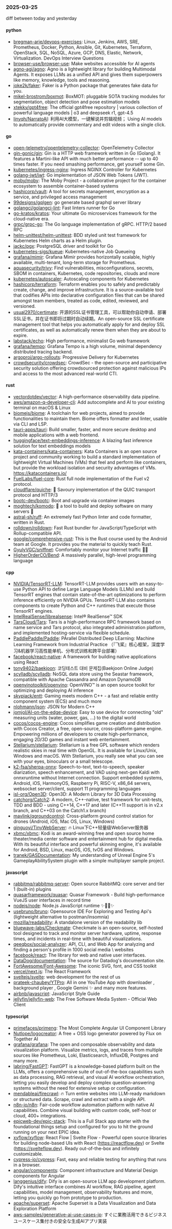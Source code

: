 ### 2025-03-25
diff between today and yesterday

#### python
* [bregman-arie/devops-exercises](https://github.com/bregman-arie/devops-exercises): Linux, Jenkins, AWS, SRE, Prometheus, Docker, Python, Ansible, Git, Kubernetes, Terraform, OpenStack, SQL, NoSQL, Azure, GCP, DNS, Elastic, Network, Virtualization. DevOps Interview Questions
* [browser-use/browser-use](https://github.com/browser-use/browser-use): Make websites accessible for AI agents
* [agno-agi/agno](https://github.com/agno-agi/agno): Agno is a lightweight library for building Multimodal Agents. It exposes LLMs as a unified API and gives them superpowers like memory, knowledge, tools and reasoning.
* [joke2k/faker](https://github.com/joke2k/faker): Faker is a Python package that generates fake data for you.
* [mikel-brostrom/boxmot](https://github.com/mikel-brostrom/boxmot): BoxMOT: pluggable SOTA tracking modules for segmentation, object detection and pose estimation models
* [xtekky/gpt4free](https://github.com/xtekky/gpt4free): The official gpt4free repository | various collection of powerful language models | o3 and deepseek r1, gpt-4.5
* [linyqh/NarratoAI](https://github.com/linyqh/NarratoAI): 利用AI大模型，一键解说并剪辑视频； Using AI models to automatically provide commentary and edit videos with a single click.

#### go
* [open-telemetry/opentelemetry-collector](https://github.com/open-telemetry/opentelemetry-collector): OpenTelemetry Collector
* [gin-gonic/gin](https://github.com/gin-gonic/gin): Gin is a HTTP web framework written in Go (Golang). It features a Martini-like API with much better performance -- up to 40 times faster. If you need smashing performance, get yourself some Gin.
* [kubernetes/ingress-nginx](https://github.com/kubernetes/ingress-nginx): Ingress NGINX Controller for Kubernetes
* [golang-jwt/jwt](https://github.com/golang-jwt/jwt): Go implementation of JSON Web Tokens (JWT).
* [moby/moby](https://github.com/moby/moby): The Moby Project - a collaborative project for the container ecosystem to assemble container-based systems
* [hashicorp/vault](https://github.com/hashicorp/vault): A tool for secrets management, encryption as a service, and privileged access management
* [99designs/gqlgen](https://github.com/99designs/gqlgen): go generate based graphql server library
* [golangci/golangci-lint](https://github.com/golangci/golangci-lint): Fast linters runner for Go
* [go-kratos/kratos](https://github.com/go-kratos/kratos): Your ultimate Go microservices framework for the cloud-native era.
* [grpc/grpc-go](https://github.com/grpc/grpc-go): The Go language implementation of gRPC. HTTP/2 based RPC
* [helm-unittest/helm-unittest](https://github.com/helm-unittest/helm-unittest): BDD styled unit test framework for Kubernetes Helm charts as a Helm plugin.
* [jackc/pgx](https://github.com/jackc/pgx): PostgreSQL driver and toolkit for Go
* [kubernetes-sigs/kueue](https://github.com/kubernetes-sigs/kueue): Kubernetes-native Job Queueing
* [grafana/mimir](https://github.com/grafana/mimir): Grafana Mimir provides horizontally scalable, highly available, multi-tenant, long-term storage for Prometheus.
* [aquasecurity/trivy](https://github.com/aquasecurity/trivy): Find vulnerabilities, misconfigurations, secrets, SBOM in containers, Kubernetes, code repositories, clouds and more
* [kubernetes/autoscaler](https://github.com/kubernetes/autoscaler): Autoscaling components for Kubernetes
* [hashicorp/terraform](https://github.com/hashicorp/terraform): Terraform enables you to safely and predictably create, change, and improve infrastructure. It is a source-available tool that codifies APIs into declarative configuration files that can be shared amongst team members, treated as code, edited, reviewed, and versioned.
* [usual2970/certimate](https://github.com/usual2970/certimate): 开源的SSL证书管理工具，可以帮助你自动申请、部署SSL证书，并在证书即将过期时自动续期。An open-source SSL certificate management tool that helps you automatically apply for and deploy SSL certificates, as well as automatically renew them when they are about to expire.
* [labstack/echo](https://github.com/labstack/echo): High performance, minimalist Go web framework
* [grafana/tempo](https://github.com/grafana/tempo): Grafana Tempo is a high volume, minimal dependency distributed tracing backend.
* [argoproj/argo-rollouts](https://github.com/argoproj/argo-rollouts): Progressive Delivery for Kubernetes
* [crowdsecurity/crowdsec](https://github.com/crowdsecurity/crowdsec): CrowdSec - the open-source and participative security solution offering crowdsourced protection against malicious IPs and access to the most advanced real-world CTI.

#### rust
* [vectordotdev/vector](https://github.com/vectordotdev/vector): A high-performance observability data pipeline.
* [aws/amazon-q-developer-cli](https://github.com/aws/amazon-q-developer-cli): Add autocomplete and AI to your existing terminal on macOS & Linux
* [biomejs/biome](https://github.com/biomejs/biome): A toolchain for web projects, aimed to provide functionalities to maintain them. Biome offers formatter and linter, usable via CLI and LSP.
* [tauri-apps/tauri](https://github.com/tauri-apps/tauri): Build smaller, faster, and more secure desktop and mobile applications with a web frontend.
* [huggingface/text-embeddings-inference](https://github.com/huggingface/text-embeddings-inference): A blazing fast inference solution for text embeddings models
* [kata-containers/kata-containers](https://github.com/kata-containers/kata-containers): Kata Containers is an open source project and community working to build a standard implementation of lightweight Virtual Machines (VMs) that feel and perform like containers, but provide the workload isolation and security advantages of VMs. https://katacontainers.io/
* [FuelLabs/fuel-core](https://github.com/FuelLabs/fuel-core): Rust full node implementation of the Fuel v2 protocol.
* [cloudflare/quiche](https://github.com/cloudflare/quiche): 🥧 Savoury implementation of the QUIC transport protocol and HTTP/3
* [bootc-dev/bootc](https://github.com/bootc-dev/bootc): Boot and upgrade via container images
* [moghtech/komodo](https://github.com/moghtech/komodo): 🦎 a tool to build and deploy software on many servers 🦎
* [astral-sh/ruff](https://github.com/astral-sh/ruff): An extremely fast Python linter and code formatter, written in Rust.
* [rolldown/rolldown](https://github.com/rolldown/rolldown): Fast Rust bundler for JavaScript/TypeScript with Rollup-compatible API.
* [google/comprehensive-rust](https://github.com/google/comprehensive-rust): This is the Rust course used by the Android team at Google. It provides you the material to quickly teach Rust.
* [GyulyVGC/sniffnet](https://github.com/GyulyVGC/sniffnet): Comfortably monitor your Internet traffic 🕵️‍♂️
* [HigherOrderCO/Bend](https://github.com/HigherOrderCO/Bend): A massively parallel, high-level programming language

#### cpp
* [NVIDIA/TensorRT-LLM](https://github.com/NVIDIA/TensorRT-LLM): TensorRT-LLM provides users with an easy-to-use Python API to define Large Language Models (LLMs) and build TensorRT engines that contain state-of-the-art optimizations to perform inference efficiently on NVIDIA GPUs. TensorRT-LLM also contains components to create Python and C++ runtimes that execute those TensorRT engines.
* [IntelRealSense/librealsense](https://github.com/IntelRealSense/librealsense): Intel® RealSense™ SDK
* [TarsCloud/Tars](https://github.com/TarsCloud/Tars): Tars is a high-performance RPC framework based on name service and Tars protocol, also integrated administration platform, and implemented hosting-service via flexible schedule.
* [PaddlePaddle/Paddle](https://github.com/PaddlePaddle/Paddle): PArallel Distributed Deep LEarning: Machine Learning Framework from Industrial Practice （『飞桨』核心框架，深度学习&机器学习高性能单机、分布式训练和跨平台部署）
* [facebook/react-native](https://github.com/facebook/react-native): A framework for building native applications using React
* [tony9402/baekjoon](https://github.com/tony9402/baekjoon): 코딩테스트 대비 문제집(Baekjoon Online Judge)
* [scylladb/scylladb](https://github.com/scylladb/scylladb): NoSQL data store using the Seastar framework, compatible with Apache Cassandra and Amazon DynamoDB
* [openvinotoolkit/openvino](https://github.com/openvinotoolkit/openvino): OpenVINO™ is an open source toolkit for optimizing and deploying AI inference
* [skypjack/entt](https://github.com/skypjack/entt): Gaming meets modern C++ - a fast and reliable entity component system (ECS) and much more
* [nlohmann/json](https://github.com/nlohmann/json): JSON for Modern C++
* [jomjol/AI-on-the-edge-device](https://github.com/jomjol/AI-on-the-edge-device): Easy to use device for connecting "old" measuring units (water, power, gas, ...) to the digital world
* [cocos/cocos-engine](https://github.com/cocos/cocos-engine): Cocos simplifies game creation and distribution with Cocos Creator, a free, open-source, cross-platform game engine. Empowering millions of developers to create high-performance, engaging 2D/3D games and instant web entertainment.
* [Stellarium/stellarium](https://github.com/Stellarium/stellarium): Stellarium is a free GPL software which renders realistic skies in real time with OpenGL. It is available for Linux/Unix, Windows and macOS. With Stellarium, you really see what you can see with your eyes, binoculars or a small telescope.
* [k2-fsa/sherpa-onnx](https://github.com/k2-fsa/sherpa-onnx): Speech-to-text, text-to-speech, speaker diarization, speech enhancement, and VAD using next-gen Kaldi with onnxruntime without Internet connection. Support embedded systems, Android, iOS, HarmonyOS, Raspberry Pi, RISC-V, x86_64 servers, websocket server/client, support 11 programming languages
* [isl-org/Open3D](https://github.com/isl-org/Open3D): Open3D: A Modern Library for 3D Data Processing
* [catchorg/Catch2](https://github.com/catchorg/Catch2): A modern, C++-native, test framework for unit-tests, TDD and BDD - using C++14, C++17 and later (C++11 support is in v2.x branch, and C++03 on the Catch1.x branch)
* [mavlink/qgroundcontrol](https://github.com/mavlink/qgroundcontrol): Cross-platform ground control station for drones (Android, iOS, Mac OS, Linux, Windows)
* [qinguoyi/TinyWebServer](https://github.com/qinguoyi/TinyWebServer): 🔥 Linux下C++轻量级WebServer服务器
* [xbmc/xbmc](https://github.com/xbmc/xbmc): Kodi is an award-winning free and open source home theater/media center software and entertainment hub for digital media. With its beautiful interface and powerful skinning engine, it's available for Android, BSD, Linux, macOS, iOS, tvOS and Windows.
* [tranek/GASDocumentation](https://github.com/tranek/GASDocumentation): My understanding of Unreal Engine 5's GameplayAbilitySystem plugin with a simple multiplayer sample project.

#### javascript
* [rabbitmq/rabbitmq-server](https://github.com/rabbitmq/rabbitmq-server): Open source RabbitMQ: core server and tier 1 (built-in) plugins
* [quasarframework/quasar](https://github.com/quasarframework/quasar): Quasar Framework - Build high-performance VueJS user interfaces in record time
* [nodejs/node](https://github.com/nodejs/node): Node.js JavaScript runtime ✨🐢🚀✨
* [usebruno/bruno](https://github.com/usebruno/bruno): Opensource IDE For Exploring and Testing Api's (lightweight alternative to postman/insomnia)
* [mozilla/readability](https://github.com/mozilla/readability): A standalone version of the readability lib
* [bluewave-labs/Checkmate](https://github.com/bluewave-labs/Checkmate): Checkmate is an open-source, self-hosted tool designed to track and monitor server hardware, uptime, response times, and incidents in real-time with beautiful visualizations.
* [qeeqbox/social-analyzer](https://github.com/qeeqbox/social-analyzer): API, CLI, and Web App for analyzing and finding a person's profile in 1000 social media \ websites
* [facebook/react](https://github.com/facebook/react): The library for web and native user interfaces.
* [DataDog/documentation](https://github.com/DataDog/documentation): The source for Datadog's documentation site.
* [FortAwesome/Font-Awesome](https://github.com/FortAwesome/Font-Awesome): The iconic SVG, font, and CSS toolkit
* [vercel/next.js](https://github.com/vercel/next.js): The React Framework
* [sveltejs/svelte](https://github.com/sveltejs/svelte): web development for the rest of us
* [prateek-chaubey/YTPro](https://github.com/prateek-chaubey/YTPro): All in one YouTube App with downloader , background player , Google Gemini ✨ and many more features.
* [airbnb/javascript](https://github.com/airbnb/javascript): JavaScript Style Guide
* [jellyfin/jellyfin-web](https://github.com/jellyfin/jellyfin-web): The Free Software Media System - Official Web Client

#### typescript
* [primefaces/primeng](https://github.com/primefaces/primeng): The Most Complete Angular UI Component Library
* [Nutlope/logocreator](https://github.com/Nutlope/logocreator): A free + OSS logo generator powered by Flux on Together AI
* [grafana/grafana](https://github.com/grafana/grafana): The open and composable observability and data visualization platform. Visualize metrics, logs, and traces from multiple sources like Prometheus, Loki, Elasticsearch, InfluxDB, Postgres and many more.
* [labring/FastGPT](https://github.com/labring/FastGPT): FastGPT is a knowledge-based platform built on the LLMs, offers a comprehensive suite of out-of-the-box capabilities such as data processing, RAG retrieval, and visual AI workflow orchestration, letting you easily develop and deploy complex question-answering systems without the need for extensive setup or configuration.
* [mendableai/firecrawl](https://github.com/mendableai/firecrawl): 🔥 Turn entire websites into LLM-ready markdown or structured data. Scrape, crawl and extract with a single API.
* [n8n-io/n8n](https://github.com/n8n-io/n8n): Fair-code workflow automation platform with native AI capabilities. Combine visual building with custom code, self-host or cloud, 400+ integrations.
* [epicweb-dev/epic-stack](https://github.com/epicweb-dev/epic-stack): This is a Full Stack app starter with the foundational things setup and configured for you to hit the ground running on your next EPIC idea.
* [xyflow/xyflow](https://github.com/xyflow/xyflow): React Flow | Svelte Flow - Powerful open source libraries for building node-based UIs with React (https://reactflow.dev) or Svelte (https://svelteflow.dev). Ready out-of-the-box and infinitely customizable.
* [cypress-io/cypress](https://github.com/cypress-io/cypress): Fast, easy and reliable testing for anything that runs in a browser.
* [angular/components](https://github.com/angular/components): Component infrastructure and Material Design components for Angular
* [langgenius/dify](https://github.com/langgenius/dify): Dify is an open-source LLM app development platform. Dify's intuitive interface combines AI workflow, RAG pipeline, agent capabilities, model management, observability features and more, letting you quickly go from prototype to production.
* [apache/superset](https://github.com/apache/superset): Apache Superset is a Data Visualization and Data Exploration Platform
* [aws-samples/generative-ai-use-cases-jp](https://github.com/aws-samples/generative-ai-use-cases-jp): すぐに業務活用できるビジネスユースケース集付きの安全な生成AIアプリ実装
